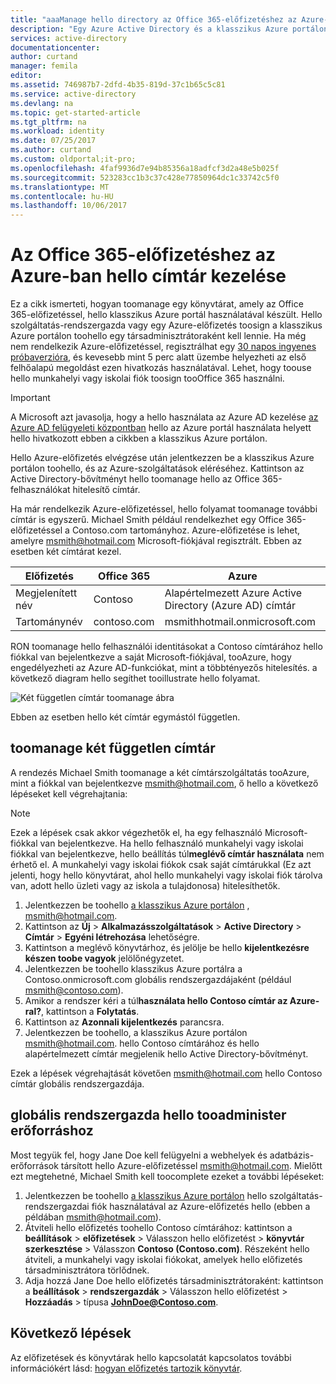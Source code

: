 ```yaml
---
title: "aaaManage hello directory az Office 365-előfizetéshez az Azure-ban |} Microsoft Docs"
description: "Egy Azure Active Directory és a klasszikus Azure portálon hello Office 365-előfizetés címtárának kezelése"
services: active-directory
documentationcenter: 
author: curtand
manager: femila
editor: 
ms.assetid: 746987b7-2dfd-4b35-819d-37c1b65c5c81
ms.service: active-directory
ms.devlang: na
ms.topic: get-started-article
ms.tgt_pltfrm: na
ms.workload: identity
ms.date: 07/25/2017
ms.author: curtand
ms.custom: oldportal;it-pro;
ms.openlocfilehash: 4faf9936d7e94b85356a18adfcf3d2a48e5b025f
ms.sourcegitcommit: 523283cc1b3c37c428e77850964dc1c33742c5f0
ms.translationtype: MT
ms.contentlocale: hu-HU
ms.lasthandoff: 10/06/2017
---
```

# <a name="manage-hello-directory-for-your-office-365-subscription-in-azure"></a>Az Office 365-előfizetéshez az Azure-ban hello címtár kezelése
Ez a cikk ismerteti, hogyan toomanage egy könyvtárat, amely az Office 365-előfizetéssel, hello klasszikus Azure portál használatával készült. Hello szolgáltatás-rendszergazda vagy egy Azure-előfizetés toosign a klasszikus Azure portálon toohello egy társadminisztrátoraként kell lennie. Ha még nem rendelkezik Azure-előfizetéssel, regisztrálhat egy [30 napos ingyenes próbaverzióra](https://azure.microsoft.com/trial/get-started-active-directory/), és kevesebb mint 5 perc alatt üzembe helyezheti az első felhőalapú megoldást ezen hivatkozás használatával. Lehet, hogy toouse hello munkahelyi vagy iskolai fiók toosign tooOffice 365 használni.

> [!IMPORTANT]
> A Microsoft azt javasolja, hogy a hello használata az Azure AD kezelése [az Azure AD felügyeleti központban](https://aad.portal.azure.com) hello az Azure portál használata helyett hello hivatkozott ebben a cikkben a klasszikus Azure portálon.

Hello Azure-előfizetés elvégzése után jelentkezzen be a klasszikus Azure portálon toohello, és az Azure-szolgáltatások eléréséhez. Kattintson az Active Directory-bővítményt hello toomanage hello az Office 365-felhasználókat hitelesítő címtár.

Ha már rendelkezik Azure-előfizetéssel, hello folyamat toomanage további címtár is egyszerű. Michael Smith például rendelkezhet egy Office 365-előfizetéssel a Contoso.com tartományhoz. Azure-előfizetése is lehet, amelyre msmith@hotmail.com Microsoft-fiókjával regisztrált. Ebben az esetben két címtárat kezel.

| Előfizetés | Office 365 | Azure |
| --- | --- | --- |
|   Megjelenített név |Contoso |Alapértelmezett Azure Active Directory (Azure AD) címtár |
|   Tartománynév |contoso.com |msmithhotmail.onmicrosoft.com |

RON toomanage hello felhasználói identitásokat a Contoso címtárához hello fiókkal van bejelentkezve a saját Microsoft-fiókjával, tooAzure, hogy engedélyezheti az Azure AD-funkciókat, mint a többtényezős hitelesítés. a következő diagram hello segíthet tooillustrate hello folyamat.

![Két független címtár toomanage ábra](./media/active-directory-manage-o365-subscription/AAD_O365_03.png)

Ebben az esetben hello két címtár egymástól független.

## <a name="toomanage-two-independent-directories"></a>toomanage két független címtár
A rendezés Michael Smith toomanage a két címtárszolgáltatás tooAzure, mint a fiókkal van bejelentkezve msmith@hotmail.com, ő hello a következő lépéseket kell végrehajtania:

> [!NOTE]
> Ezek a lépések csak akkor végezhetők el, ha egy felhasználó Microsoft-fiókkal van bejelentkezve. Ha hello felhasználó munkahelyi vagy iskolai fiókkal van bejelentkezve, hello beállítás túl**meglévő címtár használata** nem érhető el. A munkahelyi vagy iskolai fiókok csak saját címtárukkal (Ez azt jelenti, hogy hello könyvtárat, ahol hello munkahelyi vagy iskolai fiók tárolva van, adott hello üzleti vagy az iskola a tulajdonosa) hitelesíthetők.
>
>

1. Jelentkezzen be toohello [a klasszikus Azure portálon](https://manage.windowsazure.com) , msmith@hotmail.com.
2. Kattintson az **Új** > **Alkalmazásszolgáltatások** > **Active Directory** > **Címtár** > **Egyéni létrehozása** lehetőségre.
3. Kattintson a meglévő könyvtárhoz, és jelölje be hello **kijelentkezésre készen toobe vagyok** jelölőnégyzetet.
4. Jelentkezzen be toohello klasszikus Azure portálra a Contoso.onmicrosoft.com globális rendszergazdájaként (például msmith@contoso.com).
5. Amikor a rendszer kéri a túl**használata hello Contoso címtár az Azure-ral?**, kattintson a **Folytatás**.
6. Kattintson az **Azonnali kijelentkezés** parancsra.
7. Jelentkezzen be toohello, a klasszikus Azure portálon msmith@hotmail.com. hello Contoso címtárához és hello alapértelmezett címtár megjelenik hello Active Directory-bővítményt.

Ezek a lépések végrehajtását követően msmith@hotmail.com hello Contoso címtár globális rendszergazdája.

## <a name="tooadminister-resources-as-hello-global-admin"></a>globális rendszergazda hello tooadminister erőforráshoz
Most tegyük fel, hogy Jane Doe kell felügyelni a webhelyek és adatbázis-erőforrások társított hello Azure-előfizetéssel msmith@hotmail.com. Mielőtt ezt megtehetné, Michael Smith kell toocomplete ezeket a további lépéseket:

1. Jelentkezzen be toohello [a klasszikus Azure portálon](https://manage.windowsazure.com) hello szolgáltatás-rendszergazdai fiók használatával az Azure-előfizetés hello (ebben a példában msmith@hotmail.com).
2. Átviteli hello előfizetés toohello Contoso címtárához: kattintson a **beállítások** > **előfizetések** > Válasszon hello előfizetést > **könyvtár szerkesztése** > Válasszon **Contoso (Contoso.com)**. Részeként hello átviteli, a munkahelyi vagy iskolai fiókokat, amelyek hello előfizetés társadminisztrátora törlődnek.
3. Adja hozzá Jane Doe hello előfizetés társadminisztrátoraként: kattintson a **beállítások** > **rendszergazdák** > Válasszon hello előfizetést > **Hozzáadás** > típusa **JohnDoe@Contoso.com**.

## <a name="next-steps"></a>Következő lépések
Az előfizetések és könyvtárak hello kapcsolatát kapcsolatos további információkért lásd: [hogyan előfizetés tartozik könyvtár](active-directory-how-subscriptions-associated-directory.md).
